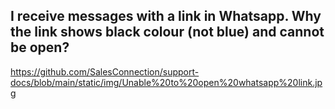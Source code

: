 
## I receive messages with a link in Whatsapp. Why the link shows black colour (not blue) and cannot be open? 

https://github.com/SalesConnection/support-docs/blob/main/static/img/Unable%20to%20open%20whatsapp%20link.jpg
